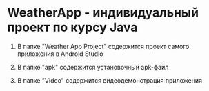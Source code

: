# WeatherApp - индивидуальный проект по курсу Java

1. В папке "Weather App Project" содержится проект самого приложения в Android Studio

2. В папке "apk" содержится установочный apk-файл

3. В папке "Video" содержится видеодемонстрация приложения
